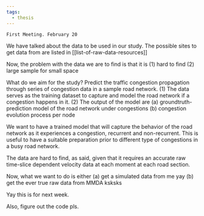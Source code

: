 ```yaml
---
tags:
  - thesis
---
```

`First Meeting. February 20`

We have talked about the data to be used in our study. 
The possible sites to get data from are listed in [[list-of-raw-data-resources]]

Now, the problem with the data we are to find is that it is
(1) hard to find
(2) large sample for small space

What do we aim for the study?
Predict the traffic congestion propagation through series of congestion data in a sample road network. 
	(1) The data serves as the training dataset to capture and model the road network if a congestion happens in it. 
	(2) The output of the model are (a) groundtruth-prediction model of the road network under congestions (b) congestion evolution process per node

We want to have a trained model that will capture the behavior of the road network as it experiences a congestion, recurrent and non-recurrent. This is useful to have a suitable preparation prior to different type of congestions in a busy road network. 

The data are hard to find, as said, given that it requires an accurate raw time-slice dependent velocity data at each moment at each road section.

Now, what we want to do is either
(a) get a simulated data from me yay
(b) get the ever true raw data from MMDA ksksks

Yay this is for next week. 

Also, figure out the code pls. 

